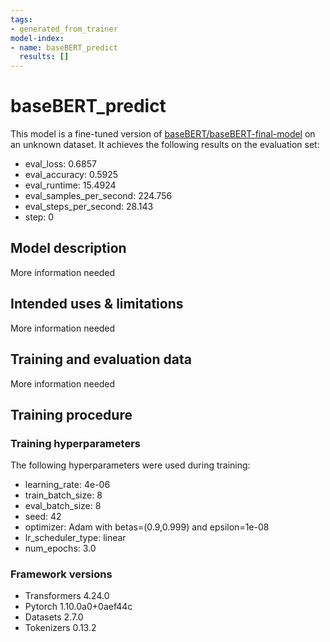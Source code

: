 ```yaml
---
tags:
- generated_from_trainer
model-index:
- name: baseBERT_predict
  results: []
---
```


<!-- This model card has been generated automatically according to the information the Trainer had access to. You
should probably proofread and complete it, then remove this comment. -->

# baseBERT_predict

This model is a fine-tuned version of [baseBERT/baseBERT-final-model](https://huggingface.co/baseBERT/baseBERT-final-model) on an unknown dataset.
It achieves the following results on the evaluation set:
- eval_loss: 0.6857
- eval_accuracy: 0.5925
- eval_runtime: 15.4924
- eval_samples_per_second: 224.756
- eval_steps_per_second: 28.143
- step: 0

## Model description

More information needed

## Intended uses & limitations

More information needed

## Training and evaluation data

More information needed

## Training procedure

### Training hyperparameters

The following hyperparameters were used during training:
- learning_rate: 4e-06
- train_batch_size: 8
- eval_batch_size: 8
- seed: 42
- optimizer: Adam with betas=(0.9,0.999) and epsilon=1e-08
- lr_scheduler_type: linear
- num_epochs: 3.0

### Framework versions

- Transformers 4.24.0
- Pytorch 1.10.0a0+0aef44c
- Datasets 2.7.0
- Tokenizers 0.13.2
